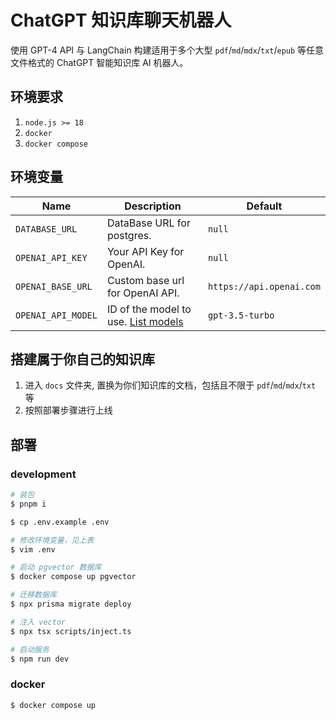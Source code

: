 # ChatGPT 知识库聊天机器人

使用 GPT-4 API 与 LangChain 构建适用于多个大型 `pdf`/`md`/`mdx`/`txt`/`epub` 等任意文件格式的 ChatGPT 智能知识库 AI 机器人。

## 环境要求

1. `node.js >= 18`
2. `docker`
3. `docker compose`

## 环境变量

| Name | Description | Default |
| --- | --- | --- |
| `DATABASE_URL` | DataBase URL for postgres. | `null` |
| `OPENAI_API_KEY` | Your API Key for OpenAI. | `null` |
| `OPENAI_BASE_URL` | Custom base url for OpenAI API. | `https://api.openai.com` |
| `OPENAI_API_MODEL` | ID of the model to use. [List models](https://platform.openai.com/docs/api-reference/models/list) | `gpt-3.5-turbo` |

## 搭建属于你自己的知识库

1. 进入 `docs` 文件夹, 置换为你们知识库的文档，包括且不限于 `pdf`/`md`/`mdx`/`txt` 等
1. 按照部署步骤进行上线

## 部署

### development

``` bash
# 装包
$ pnpm i

$ cp .env.example .env

# 修改环境变量，见上表
$ vim .env

# 启动 pgvector 数据库
$ docker compose up pgvector

# 迁移数据库
$ npx prisma migrate deploy

# 注入 vector
$ npx tsx scripts/inject.ts

# 启动服务
$ npm run dev
```

### docker

``` bash
$ docker compose up
```
